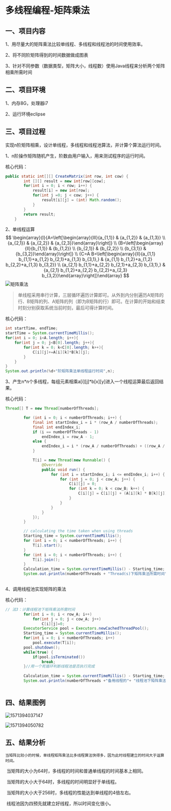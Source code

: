 # 多线程编程-矩阵乘法

## 一、项目内容

1、用尽量大的矩阵乘法比较单线程、多线程和线程池的时间使用效率。

2、将不同阶矩阵得到的时间数据做成图表

3、针对不同参数（数据类型，矩阵大小，线程数）使用Java线程来分析两个矩阵相乘所需时间



## 二、项目环境

1、内存8G，处理器i7

2、运行环境eclipse



## 三、项目过程

​	实现n阶矩阵相乘，设计单线程，多线程和线程池算法，并计算个算法运行时间。





1、n阶操作矩阵随机产生，阶数由用户输入，用来测试程序的运行时间。

核心代码：

```java
public static int[][] CreateMatrix(int row, int cow) {
		int [][] result = new int[row][cow];
		for(int i = 0; i < row; i++) {
			result[i] = new int[row];
			for(int j =0; j < cow; j++) {
				result[i][j] = (int) Math.random();
			}
		}
		return result;
	}
```

2、单线程运算
$$
\begin{array}{l}{A=\left[\begin{array}{lll}{a_{1,1}} & {a_{1,2}} & {a_{1,3}} \\ {a_{2,1}} & {a_{2,2}} & {a_{2,3}}\end{array}\right]} \\ {B=\left[\begin{array}{ll}{b_{1,1}} & {b_{1,2}} \\ {b_{2,1}} & {b_{2,2}} \\ {b_{3,1}} & {b_{3,2}}\end{array}\right]} \\ {C=A B=\left[\begin{array}{ll}{a_{1,1} b_{1,1}+a_{1,2} b_{2,1}+a_{1,3} b_{3,1},} & {a_{1,1} b_{1,2}+a_{1,2} b_{2,2}+a_{1,3} b_{3,2}} \\ {a_{2,1} b_{1,1}+a_{2,2} b_{2,1}+a_{2,3} b_{3,1},} & {a_{2,1} b_{1,2}+a_{2,2} b_{2,2}+a_{2,3} b_{3,2}}\end{array}\right]}\end{array}
$$
![矩阵乘法](https://img-blog.csdn.net/20151204104825919?watermark/2/text/aHR0cDovL2Jsb2cuY3Nkbi5uZXQv/font/5a6L5L2T/fontsize/400/fill/I0JBQkFCMA==/dissolve/70/gravity/Center)

>  单线程采用串行计算，三层循环遍历计算即可。从外到内分别遍历A矩阵的行、B矩阵的列、A矩阵的列（即为B矩阵的行）即可。在计算的开始和结束时刻分别获取系统当前时刻，最后可得计算时间。 

核心代码：

```Java
int startTime, endTime;
startTime = System.currentTimeMillis();
for(int i = 0; i<A.length; i++){
    for(int j = 0; j<B[0].length; j++){
        for(int k = 0; k<C[0].length; k++){
            C[i][j]+=A[i][k]*B[k][j];
        }
    }
}
System.out.println(%d+"阶矩阵乘法单线程运行时间",n);
```

3、产生n\*n个多线程，每组元素相乘a\[i][j]\*b\[x][y]进入一个线程运算最后返回结果。



核心代码：

```java
Thread[] T = new Thread[numberOfThreads];

		for (int i = 0; i < numberOfThreads; i++) {
			final int startIndex_i = i * (row_A / numberOfThreads);
			final int endIndex_i;
			if (i == numberOfThreads - 1)
				endIndex_i = row_A - 1;
			else {
				endIndex_i = i * (row_A / numberOfThreads) + ((row_A / numberOfThreads) - 1);
			}

			T[i] = new Thread(new Runnable() {
				@Override
				public void run() {
					for (int i = startIndex_i; i <= endIndex_i; i++) {
						for (int j = 0; j < cow_A; j++) {
							C[i][j] = 0;
							for (int k = 0; k < cow_B; k++) {
								C[i][j] = C[i][j] + (A[i][k] * B[k][j]);
							}
						}
					}
				}
			});
		}

		// calculating the time taken when using threads
		Starting_time = System.currentTimeMillis();
		for (int i = 0; i < numberOfThreads; i++) {
			T[i].start();
		}
		for (int i = 0; i < numberOfThreads; i++) {
			T[i].join();
		}
		Calculation_time = System.currentTimeMillis() - Starting_time;
		System.out.println(numberOfThreads + "Thread(s)下矩阵乘法所需时间" + Calculation_time);
		
```

4、调用线程池实现矩阵的乘法

核心代码：

```Java
// 法3：计算线程池下矩阵乘法所需时间
		for(int i = 0; i < row_A; i++)
			for(int j = 0; j < cow_A; j++)
				C[i][j]=0;
		ExecutorService pool = Executors.newCachedThreadPool();
		Starting_time = System.currentTimeMillis();
		for(int i = 0; i < numberOfThreads; i++)
			pool.execute(T[i]);
		pool.shutdown();
		while(true) {
			if(pool.isTerminated())
				break;
		}//用一个死循环判断线程池是否执行完成
		
		Calculation_time = System.currentTimeMillis() - Starting_time;
		System.out.println(numberOfThreads +"备用线程的"+ "线程池下矩阵乘法所需时间" + Calculation_time );
		
```



## 四、结果图例

![1571394037147](C:\Users\Administrator\Desktop\1571394037147.png)

![1571394050782](C:\Users\Administrator\Desktop\1571394050782.png)



## 五、结果分析

 	当矩阵比较小的时候，单线程矩阵乘法比多线程算法快得多，因为此时线程建立的时间大于运算时间。

​	当矩阵的大小为64时，多线程的时间和普通单线程的时间基本上相同。

​	当矩阵的大小大于64时，多线程的时间明显好于单线程。

​	当矩阵的大小大于256时，多线程的性能达到单线程的4倍左右。

​	线程池因为四预先就建立好线程，所以时间变化很小。

